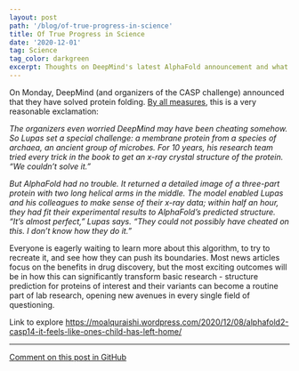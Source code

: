 ```yaml
---
layout: post
path: '/blog/of-true-progress-in-science'
title: Of True Progress in Science
date: '2020-12-01'
tag: Science
tag_color: darkgreen
excerpt: Thoughts on DeepMind's latest AlphaFold announcement and what it says about academic research today.
---
```


On Monday, DeepMind (and organizers of the CASP challenge) announced that they have solved protein folding.  [By all measures](https://www.sciencemag.org/news/2020/11/game-has-changed-ai-triumphs-solving-protein-structures), this is a very reasonable exclamation:


_The organizers even worried DeepMind may have been cheating somehow. So Lupas set a special challenge: a membrane protein from a species of archaea, an ancient group of microbes. For 10 years, his research team tried every trick in the book to get an x-ray crystal structure of the protein. “We couldn’t solve it.”_

_But AlphaFold had no trouble. It returned a detailed image of a three-part protein with two long helical arms in the middle. The model enabled Lupas and his colleagues to make sense of their x-ray data; within half an hour, they had fit their experimental results to AlphaFold’s predicted structure. “It’s almost perfect,” Lupas says. “They could not possibly have cheated on this. I don’t know how they do it.”_


Everyone is eagerly waiting to learn more about this algorithm, to try to recreate it, and see how they can push its boundaries. Most news articles focus on the benefits in drug discovery, but the most exciting outcomes will be in how this can significantly transform basic research - structure prediction for proteins of interest and their variants can become a routine part of lab research, opening new avenues in every single field of questioning. 

Link to explore https://moalquraishi.wordpress.com/2020/12/08/alphafold2-casp14-it-feels-like-ones-child-has-left-home/
 
---
[Comment on this post in GitHub](https://github.com/ramraj07/ramrajv.com/issues/25)
